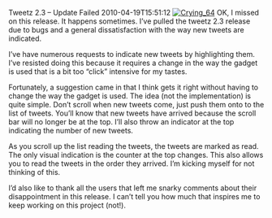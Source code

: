 Tweetz 2.3 – Update Failed
2010-04-19T15:51:12
[![Crying_64](/cdn/images/blog/Tweetz2.3UpdateFailed_A6A3/Crying_64_thumb.png)](/cdn/images/blog/Tweetz2.3UpdateFailed_A6A3/Crying_64.png) OK, I missed on this release. It happens sometimes. I’ve pulled the tweetz 2.3 release due to bugs and a general dissatisfaction with the way new tweets are indicated.

I’ve have numerous requests to indicate new tweets by highlighting them. I’ve resisted doing this because it requires a change in the way the gadget is used that is a bit too “click” intensive for my tastes.

Fortunately, a suggestion came in that I think gets it right without having to change the way the gadget is used. The idea (not the implementation) is quite simple. Don’t scroll when new tweets come, just push them onto to the list of tweets. You’ll know that new tweets have arrived because the scroll bar will no longer be at the top. I’ll also throw an indicator at the top indicating the number of new tweets.

As you scroll up the list reading the tweets, the tweets are marked as read. The only visual indication is the counter at the top changes. This also allows you to read the tweets in the order they arrived. I’m kicking myself for not thinking of this.

I’d also like to thank all the users that left me snarky comments about their disappointment in this release. I can’t tell you how much that inspires me to keep working on this project (not!).
